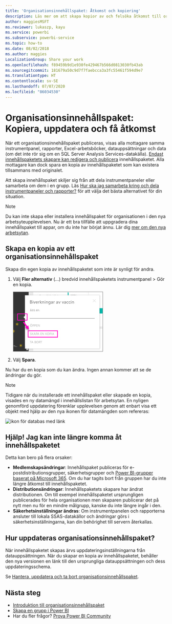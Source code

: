 ```yaml
---
title: 'Organisationsinnehållspaket: Åtkomst och kopiering'
description: Läs mer om att skapa kopior av och felsöka åtkomst till organisationsinnehållspaket i Power BI
author: maggiesMSFT
ms.reviewer: lukaszp, kayu
ms.service: powerbi
ms.subservice: powerbi-service
ms.topic: how-to
ms.date: 08/02/2018
ms.author: maggies
LocalizationGroup: Share your work
ms.openlocfilehash: f89459b9d1e930fe429467b566d0813030fb43ab
ms.sourcegitcommit: 181679a50c9d7f7faebcca3a3fc55461f594d9e7
ms.translationtype: HT
ms.contentlocale: sv-SE
ms.lasthandoff: 07/07/2020
ms.locfileid: "86034530"
---
```

# <a name="organizational-content-packs-copy-refresh-and-get-access"></a>Organisationsinnehållspaket: Kopiera, uppdatera och få åtkomst

När ett organisationsinnehållspaket publiceras, visas alla mottagare samma instrumentpanel, rapporter, Excel-arbetsböcker, datauppsättningar och data (om det inte rör sig om en SQL Server Analysis Services-datakälla).  [Endast innehållspaketets skapare kan redigera och publicera](service-organizational-content-pack-manage-update-delete.md) innehållspaketet.  Alla mottagare kan dock spara en kopia av innehållspaketet som kan existera tillsammans med originalet.

Att skapa innehållspaket skiljer sig från att dela instrumentpaneler eller samarbeta om dem i en grupp. Läs [Hur ska jag samarbeta kring och dela instrumentpaneler och rapporter?](service-how-to-collaborate-distribute-dashboards-reports.md) för att välja det bästa alternativet för din situation.

> [!NOTE]
> Du kan inte skapa eller installera innehållspaket för organisationen i den nya arbetsyteupplevelsen. Nu är ett bra tillfälle att uppgradera dina innehållspaket till appar, om du inte har börjat ännu. Lär dig [mer om den nya arbetsytan](service-create-the-new-workspaces.md).
>

## <a name="create-a-copy-of-an-organizational-content-pack"></a>Skapa en kopia av ett organisationsinnehållspaket
Skapa din egen kopia av innehållspaketet som inte är synligt för andra.

1. Välj **Fler alternativ** (...) bredvid innehållspaketets instrumentpanel > Gör en kopia.

    ![Skärmbild av dialogrutan Fler alternativ.](media/service-organizational-content-pack-copy-refresh-access/power-bi-create-copy-organizational-content-pack.png)
2. Välj **Spara**.  

Nu har du en kopia som du kan ändra. Ingen annan kommer att se de ändringar du gör.

> [!NOTE]
> Tidigare när du installerade ett innehållspaket eller skapade en kopia, visades en ny datamängd i innehållslistan för arbetsytan. En nyligen genomförd uppdatering förenklar upplevelsen genom att enbart visa ett objekt med hjälp av den nya ikonen för datamängden som refereras:
>
> ![ikon för databas med länk](media/service-organizational-content-pack-copy-refresh-access/power-bi-dataset-reference-icon.png)
>

## <a name="help--i-can-no-longer-access-the-content-pack"></a>Hjälp!  Jag kan inte längre komma åt innehållspaketet
Detta kan bero på flera orsaker:

* **Medlemskapsändringar**:  Innehållspaket publiceras för e-postdistributionsgrupper, säkerhetsgrupper och [Power BI-grupper baserat på Microsoft 365](https://support.office.com/article/Create-a-group-in-Office-365-7124dc4c-1de9-40d4-b096-e8add19209e9).  Om du har tagits bort från gruppen har du inte längre åtkomst till innehållspaketet.
* **Distributionsändringar**: Innehållspaketets skapare har ändrat distributionen. Om till exempel innehållspaketet ursprungligen publicerades för hela organisationen men skaparen publicerar det på nytt men nu för en mindre målgrupp, kanske du inte längre ingår i den.
* **Säkerhetsinställningar ändras**: Om instrumentpanelen och rapporterna ansluter till lokala SSAS-datakällor och ändringar görs i säkerhetsinställningarna, kan din behörighet till servern återkallas.

## <a name="how-are-organizational-content-packs-refreshed"></a>Hur uppdateras organisationsinnehållspaket?
När innehållspaketet skapas ärvs uppdateringsinställningarna från datauppsättningen.  När du skapar en kopia av innehållspaketet, behåller den nya versionen en länk till den ursprungliga datauppsättningen och dess uppdateringsschema.

Se [Hantera, uppdatera och ta bort organisationsinnehållspaket](service-organizational-content-pack-manage-update-delete.md).

## <a name="next-steps"></a>Nästa steg
* [Introduktion till organisationsinnehållspaket](service-organizational-content-pack-introduction.md)
* [Skapa en grupp i Power BI](service-create-distribute-apps.md)
* Har du fler frågor? [Prova Power BI Community](https://community.powerbi.com/)
